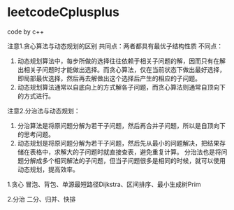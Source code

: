 # leetcodeCplusplus
code by c++

注意1.贪心算法与动态规划的区别
共同点：两者都具有最优子结构性质
不同点：
  1) 动态规划算法中，每步所做的选择往往依赖于相关子问题的解，因而只有在解出相关子问题时才能做出选择。而贪心算法，仅在当前状态下做出最好选择，即局部最优选择，然后再去解做出这个选择后产生的相应的子问题。
  2) 动态规划算法通常以自底向上的方式解各子问题，而贪心算法则通常自顶向下的方式进行。
  
注意2.分治法与动态规划：
  1) 分治算法是将原问题分解为若干子问题，然后再合并子问题，所以是自顶向下的思考问题。
  2) 动态规划是将原问题分解为若干子问题，然后先从最小的问题解决，把结果存储在表格中，求解大的子问题时就直接查表，避免重复计算。
  分治法也是将问题分解成多个相同解法的子问题，但当子问题很多是相同的时候，就可以使用动态规划，提高效率。  
  
1.贪心
  冒泡、背包、单源最短路径Dijkstra、区间排序、最小生成树Prim
  
2.分治
  二分、归并、快排
  
